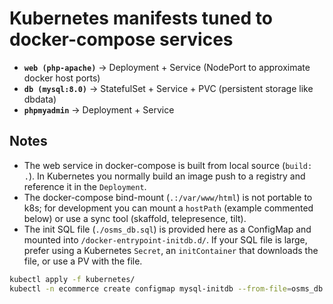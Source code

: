 # Kubernetes manifests tuned to docker-compose services

- **`web (php-apache)`** -> Deployment + Service (NodePort to approximate docker host ports)
- **`db (mysql:8.0)`** -> StatefulSet + Service + PVC (persistent storage like dbdata)
- **`phpmyadmin`** -> Deployment + Service

## Notes

- The web service in docker-compose is built from local source (`build: .`).
  In Kubernetes you normally build an image push to a registry and reference it in the `Deployment`.
- The docker-compose bind-mount (`.:/var/www/html`) is not portable to k8s; for development you can mount a `hostPath` (example commented below) or use a sync tool (skaffold, telepresence, tilt).
- The init SQL file (`./osms_db.sql`) is provided here as a ConfigMap and mounted into `/docker-entrypoint-initdb.d/`.
  If your SQL file is large, prefer using a Kubernetes `Secret`, an `initContainer` that downloads the file, or use a PV with the file.

```bash
kubectl apply -f kubernetes/
kubectl -n ecommerce create configmap mysql-initdb --from-file=osms_db.sql=osms_db.sql
```
